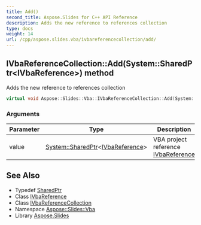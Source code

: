 ```yaml
---
title: Add()
second_title: Aspose.Slides for C++ API Reference
description: Adds the new reference to references collection
type: docs
weight: 14
url: /cpp/aspose.slides.vba/ivbareferencecollection/add/
---
```

## IVbaReferenceCollection::Add(System::SharedPtr\<IVbaReference\>) method


Adds the new reference to references collection

```cpp
virtual void Aspose::Slides::Vba::IVbaReferenceCollection::Add(System::SharedPtr<IVbaReference> value)=0
```


### Arguments

| Parameter | Type | Description |
| --- | --- | --- |
| value | [System::SharedPtr](../../../system/sharedptr/)\<[IVbaReference](../../ivbareference/)\> | VBA project reference [IVbaReference](../../ivbareference/) |

## See Also

* Typedef [SharedPtr](../../system/sharedptr/)
* Class [IVbaReference](../ivbareference/)
* Class [IVbaReferenceCollection](./)
* Namespace [Aspose::Slides::Vba](../)
* Library [Aspose.Slides](../../)